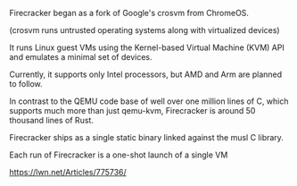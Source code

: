 
Firecracker began as a fork of Google's crosvm from ChromeOS. 

(crosvm runs untrusted operating systems along with virtualized devices)

It runs Linux guest VMs using the Kernel-based Virtual Machine (KVM) API and emulates a minimal set of devices. 

Currently, it supports only Intel processors, but AMD and Arm are planned to follow. 

In contrast to the QEMU code base of well over one million lines of C, which supports much more than just qemu-kvm, Firecracker is around 50 thousand lines of Rust.

Firecracker ships as a single static binary linked against the musl C library. 

Each run of Firecracker is a one-shot launch of a single VM

https://lwn.net/Articles/775736/


